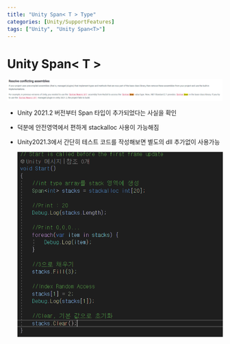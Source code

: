 ```yaml
---
title: "Unity Span< T > Type"
categories: [Unity/SupportFeatures]
tags: ["Unity", "Unity Span<T>"]
---
```




# Unity Span< T >

![image-20220815164824306](https://raw.githubusercontent.com/hns17/ImageContainer/main/img/image-20220815164824306.png)

- Unity 2021.2 버전부터 Span 타입이 추가되었다는 사실을 확인
- 덕분에 안전영역에서 편하게 stackalloc 사용이 가능해짐

- Unity2021.3에서 간단히 테스트 코드를 작성해보면 별도의 dll 추가없이 사용가능

  ![image-20220815170813215](https://raw.githubusercontent.com/hns17/ImageContainer/main/img/image-20220815170813215.png)



